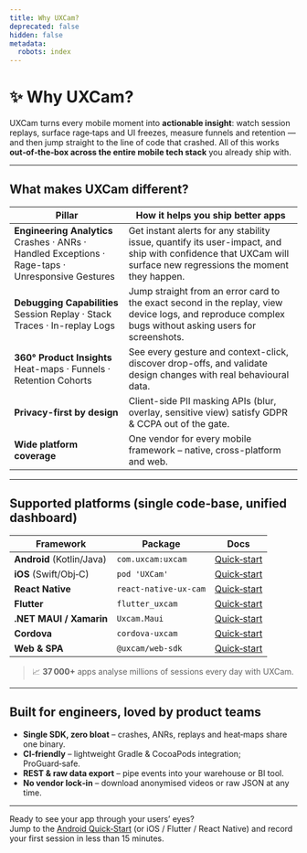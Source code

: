 ```yaml
---
title: Why UXCam?
deprecated: false
hidden: false
metadata:
  robots: index
---
```

# ✨ Why UXCam?

UXCam turns every mobile moment into **actionable insight**: watch session replays, surface rage‑taps and UI freezes, measure funnels and retention — and then jump straight to the line of code that crashed. All of this works **out‑of‑the‑box across the entire mobile tech stack** you already ship with.

***

## What makes UXCam different?

| Pillar                                                                                                 | How it helps you ship better apps                                                                                                                              |
| ------------------------------------------------------------------------------------------------------ | -------------------------------------------------------------------------------------------------------------------------------------------------------------- |
| **Engineering Analytics**<br />Crashes · ANRs · Handled Exceptions · Rage-taps · Unresponsive Gestures | Get instant alerts for any stability issue, quantify its user-impact, and ship with confidence that UXCam will surface new regressions the moment they happen. |
| **Debugging Capabilities**<br />Session Replay · Stack Traces · In-replay Logs                         | Jump straight from an error card to the exact second in the replay, view device logs, and reproduce complex bugs without asking users for screenshots.         |
| **360° Product Insights**<br />Heat-maps · Funnels · Retention Cohorts                                 | See every gesture and context-click, discover drop-offs, and validate design changes with real behavioural data.                                               |
| **Privacy-first by design**                                                                            | Client-side PII masking APIs (blur, overlay, sensitive view) satisfy GDPR & CCPA out of the gate.                                                              |
| **Wide platform coverage**                                                                             | One vendor for every mobile framework – native, cross-platform and web.                                                                                        |

***

## Supported platforms (single code‑base, unified dashboard)

| Framework                 | Package               | Docs                                  |
| ------------------------- | --------------------- | ------------------------------------- |
| **Android** (Kotlin/Java) | `com.uxcam:uxcam`     | [Quick‑start](../android/quick-start) |
| **iOS** (Swift/Obj‑C)     | `pod 'UXCam'`         | [Quick‑start](../android/quick-start) |
| **React Native**          | `react-native-ux-cam` | [Quick‑start](../android/quick-start) |
| **Flutter**               | `flutter_uxcam`       | [Quick‑start](../android/quick-start) |
| **.NET MAUI / Xamarin**   | `Uxcam.Maui`          | [Quick‑start](../android/quick-start) |
| **Cordova**               | `cordova-uxcam`       | [Quick‑start](../android/quick-start) |
| **Web & SPA**             | `@uxcam/web-sdk`      | [Quick‑start](../android/quick-start) |

> 📈 **37 000+** apps analyse millions of sessions every day with UXCam.

***

## Built for engineers, loved by product teams

* **Single SDK, zero bloat** – crashes, ANRs, replays and heat‑maps share one binary.
* **CI‑friendly** – lightweight Gradle & CocoaPods integration; ProGuard‑safe.
* **REST & raw data export** – pipe events into your warehouse or BI tool.
* **No vendor lock‑in** – download anonymised videos or raw JSON at any time.

***

Ready to see your app through your users’ eyes?\
Jump to the [Android Quick‑Start](../android/quick-start) (or iOS / Flutter / React Native) and record your first session in less than 15 minutes.